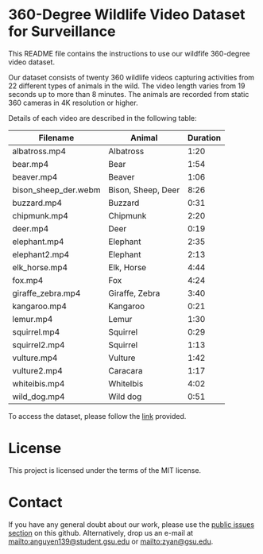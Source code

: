 # 360-Degree Wildlife Video Dataset for Surveillance
This README file contains the instructions to use our wildfife 360-degree video dataset.

Our dataset consists of twenty 360 wildlife videos capturing activities from 22 different types of animals in the wild. The video length varies from 19 seconds up to more than 8 minutes. The animals are recorded from static 360 cameras in 4K resolution or higher.

Details of each video are described in the following table:

| Filename             | Animal             | Duration |
|----------------------|--------------------|----------|
| albatross.mp4        | Albatross          | 1:20     |
| bear.mp4             | Bear               | 1:54     |
| beaver.mp4           | Beaver             | 1:06     |
| bison_sheep_der.webm | Bison, Sheep, Deer | 8:26     |
| buzzard.mp4          | Buzzard            | 0:31     |
| chipmunk.mp4         | Chipmunk           | 2:20     |
| deer.mp4             | Deer               | 0:19     |
| elephant.mp4         | Elephant           | 2:35     |
| elephant2.mp4        | Elephant           | 2:13     |
| elk_horse.mp4        | Elk, Horse         | 4:44     |
| fox.mp4              | Fox                | 4:24     |
| giraffe_zebra.mp4    | Giraffe, Zebra     | 3:40     |
| kangaroo.mp4         | Kangaroo           | 0:21     |
| lemur.mp4            | Lemur              | 1:30     |
| squirrel.mp4         | Squirrel           | 0:29     |
| squirrel2.mp4        | Squirrel           | 1:13     |
| vulture.mp4          | Vulture            | 1:42     |
| vulture2.mp4         | Caracara           | 1:17     |
| whiteibis.mp4        | WhiteIbis          | 4:02     |
| wild_dog.mp4         | Wild dog           | 0:51     |

To access the dataset, please follow the [link](https://mygsu-my.sharepoint.com/:f:/g/personal/zyan_gsu_edu/Ekx-0srLsXRPhlzOsWhsv9oBvQ4BBQFVasNkuWyPSK1b8g?e=EHQ408) provided.


# License
This project is licensed under the terms of the MIT license.  

# Contact
If you have any general doubt about our work, please use the [public issues section](https://github.com/phananh1010/360VR-wildlife-surveillance/issues) on this github. Alternatively, drop us an e-mail at <mailto:anguyen139@student.gsu.edu> or <mailto:zyan@gsu.edu>.
